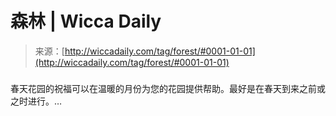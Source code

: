 <!--yml

category: 未分类

date: 2024-06-12 18:26:07

-->

# 森林 | Wicca Daily

> 来源：[http://wiccadaily.com/tag/forest/#0001-01-01](http://wiccadaily.com/tag/forest/#0001-01-01)

### [](http://wiccadaily.com/1374-2/)

春天花园的祝福可以在温暖的月份为您的花园提供帮助。最好是在春天到来之前或之时进行。…
